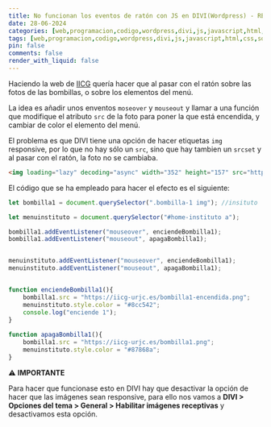 ```yaml
---
title: No funcionan los eventos de ratón con JS en DIVI(Wordpress) - RESUELTO
date: 28-06-2024
categories: [web,programacion,codigo,wordpress,divi,js,javascript,html,css,solucion]
tags: [web,programacion,codigo,wordpress,divi,js,javascript,html,css,solucion]
pin: false
comments: false
render_with_liquid: false
---
```


Haciendo la web de [IICG](https://iicg-urjc.es) quería hacer que al pasar con el ratón sobre las fotos de las bombillas, o sobre los elementos del menú.

La idea es añadir unos enventos `moseover` y `mouseout` y llamar a una función que modifique el atributo `src` de la foto para poner la que está encendida, y cambiar de color el elemento del menú.

El problema es que DIVI tiene una opción de hacer etiquetas `img` responsive, por lo que no hay sólo un `src`, sino que hay tambien un `srcset` y al pasar con el ratón, la foto no se cambiaba.

```html
<img loading="lazy" decoding="async" width="352" height="157" src="https://laclavegrafica.es/acciona-construccion.jpg" alt="" title="acciona-construccion" srcset="https://laclavegrafica.es/acciona-construccion.jpg 352w, https://laclavegrafica.es/acciona-construccion-300x134.jpg 300w" sizes="(max-width: 352px) 100vw, 352px" class="wp-image-618">
```

El código que se ha empleado para hacer el efecto es el siguiente:

```javascript
let bombilla1 = document.querySelector(".bombilla-1 img"); //insituto

let menuinstituto = document.querySelector("#home-instituto a");

bombilla1.addEventListener("mouseover", enciendeBombilla1);
bombilla1.addEventListener("mouseout", apagaBombilla1);


menuinstituto.addEventListener("mouseover", enciendeBombilla1);
menuinstituto.addEventListener("mouseout", apagaBombilla1);


function enciendeBombilla1(){
    bombilla1.src = "https://iicg-urjc.es/bombilla1-encendida.png";
    menuinstituto.style.color = "#8cc542";
    console.log("enciende 1");
}
    
function apagaBombilla1(){
    bombilla1.src = "https://iicg-urjc.es/bombilla1.png";
    menuinstituto.style.color = "#87868a";
}	
```
⚠️ **IMPORTANTE**

Para hacer que funcionase esto en DIVI hay que desactivar la opción de hacer que las imágenes sean responsive, para ello nos vamos a **DIVI > Opciones del tema > General > Habilitar imágenes receptivas** y desactivamos esta opción.
